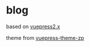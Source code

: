 # blog

based on [vuepress2.x](https://v2.vuepress.vuejs.org/zh/)

theme from [vuepress-theme-zp](https://github.com/zhaopan-pan/vuepress-theme-zp)